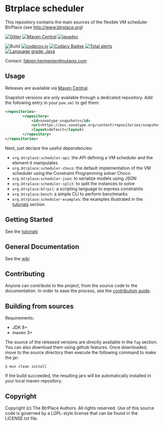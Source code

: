 # Btrplace scheduler #

This repository contains the main sources of the flexible VM scheduler BtrPlace (see http://www.btrplace.org)

[![Gitter](https://badges.gitter.im/Join%20Chat.svg)](https://gitter.im/btrplace/chat?utm_source=share-link&utm_medium=link&utm_campaign=share-link) [![Maven Central](https://maven-badges.herokuapp.com/maven-central/org.btrplace/scheduler/badge.svg)](https://maven-badges.herokuapp.com/maven-central/org.btrplace/scheduler) [![javadoc](https://javadoc.io/badge2/org.btrplace/scheduler%20/javadoc.svg)](https://javadoc.io/doc/org.btrplace/scheduler%20)

![Build](ttps://github.com/btrplace/scheduler/actions/workflows/maven-test.yml/badge.svg)
[![codecov.io](https://codecov.io/github/btrplace/scheduler/coverage.svg?branch=master)](https://codecov.io/github/btrplace/scheduler?branch=master) [![Codacy Badge](https://app.codacy.com/project/badge/Grade/f748d074b9ad4108a7007c9ebb9a969d)](https://www.codacy.com/gh/btrplace/scheduler?utm_source=github.com&amp;utm_medium=referral&amp;utm_content=btrplace/scheduler&amp;utm_campaign=Badge_Grade) [![Total alerts](https://img.shields.io/lgtm/alerts/g/btrplace/scheduler.svg?logo=lgtm&logoWidth=18)](https://lgtm.com/projects/g/btrplace/scheduler/alerts/) [![Language grade: Java](https://img.shields.io/lgtm/grade/java/g/btrplace/scheduler.svg?logo=lgtm&logoWidth=18)](https://lgtm.com/projects/g/btrplace/scheduler/context:java)

Contact: fabien.hermenier@nutanix.com

## Usage ##

Releases are available via [Maven Central](http://search.maven.org/#search%7Cga%7C1%7Corg.btrplace).

Snapshot versions are only available through a dedicated repository. Add the following entry in your `pom.xml` to get
them:

```xml
<repositories>
        <repository>
            <id>sonatype-snapshots</id>
            <url>https://oss.sonatype.org/content/repositories/snapshots</url>
            <layout>default</layout>
        </repository>
</repositories>
```

Next, just declare the useful dependencies:

* `org.btrplace:scheduler-api`: the API defining a VM scheduler and the element it manipulates
* `org.btrplace:scheduler-choco`: the default implementation of the VM scheduler using the Constraint Programming
solver Choco
* `org.btrplace:scheduler-json`: to serialize models using JSON
* `org.btrplace:scheduler-split`: to split the instances to solve
* `org.btrplace:btrpsl`: a scripting language to express constraints
* `org.btrplace:bench`: a simple CLI to perform benchmarks
* `org.btrplace:scheduler-examples`: the examples illustrated in the [tutorials](https://github.com/btrplace/scheduler/wiki/Tutorials) section

## Getting Started ##

See the [tutorials](https://github.com/btrplace/scheduler/wiki/Tutorials)

## General Documentation ##

See the [wiki](https://github.com/btrplace/scheduler/wiki)

## Contributing ##

Anyone can contribute to the project, from the source code to the documentation.
In order to ease the process, see the [contribution guide](CONTRIBUTING.md).

## Building from sources ##

Requirements:
* JDK 8+
* maven 3+

The source of the released versions are directly available in the `Tag` section.
You can also download them using github features.
Once downloaded, move to the source directory then execute the following command
to make the jar:

    $ mvn clean install

If the build succeeded, the resulting jars will be automatically installed in your local maven repository.


## Copyright ##

Copyright (c) The BtrPlace Authors. All rights reserved. Use of this source
code is governed by a LGPL-style license that can be found in the LICENSE.txt
file.
